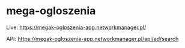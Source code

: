 # mega-ogloszenia

Live: https://megak-ogloszenia-app.networkmanager.pl/
 
API: https://megak-ogloszenia-app.networkmanager.pl/api/ad/search
